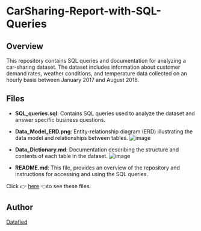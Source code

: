 # CarSharing-Report-with-SQL-Queries
## Overview
This repository contains SQL queries and documentation for analyzing a car-sharing dataset. The dataset includes information about customer demand rates, weather conditions, and temperature data collected on an hourly basis between January 2017 and August 2018.
## Files
- **SQL_queries.sql**: Contains SQL queries used to analyze the dataset and answer specific business questions.
- **Data_Model_ERD.png**: Entity-relationship diagram (ERD) illustrating the data model and relationships between tables.
  ![image](https://github.com/Datafyde/CarSharing-Report-with-SQL-Queries/assets/135570337/ffce7e8d-8ab5-43ea-a57d-79b98000c5b9)

- **Data_Dictionary.md**: Documentation describing the structure and contents of each table in the dataset.
  ![image](https://github.com/Datafyde/CarSharing-Report-with-SQL-Queries/assets/135570337/84a59518-223a-448f-a30d-31da1ac5811b)

- **README.md**: This file, provides an overview of the repository and instructions for accessing and using the SQL queries.

Click 👉 [here](https://drive.google.com/drive/folders/1ZfJHJ1ee4CyPFMWuBilvFW3K1WNg6clQ?usp=sharing) 👈to see these files.
## Author
[Datafied](https://www.linkedin.com/company/datafiedhub/?viewAsMember=true)
